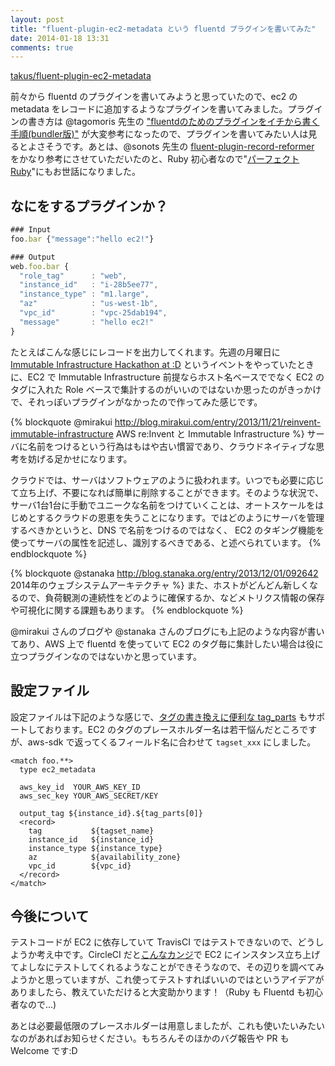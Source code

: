```yaml
---
layout: post
title: "fluent-plugin-ec2-metadata という fluentd プラグインを書いてみた"
date: 2014-01-18 13:31
comments: true
---
```


[takus/fluent-plugin-ec2-metadata](https://github.com/takus/fluent-plugin-ec2-metadata)

前々から fluentd のプラグインを書いてみようと思っていたので、ec2 の metadata をレコードに追加するようなプラグインを書いてみました。プラグインの書き方は @tagomoris 先生の ["fluentdのためのプラグインをイチから書く手順(bundler版)"](http://d.hatena.ne.jp/tagomoris/20120221/1329815126) が大変参考になったので、プラグインを書いてみたい人は見るとよさそうです。あとは、@sonots 先生の [fluent-plugin-record-reformer](https://github.com/sonots/fluent-plugin-record-reformer) をかなり参考にさせていただいたのと、Ruby 初心者なので"[パーフェクトRuby](http://www.amazon.co.jp/exec/obidos/ASIN/4774158798/takus-22/ref=nosim)"にもお世話になりました。

## なにをするプラグインか？

```js
### Input
foo.bar {"message":"hello ec2!"}
```

```js
### Output
web.foo.bar {
  "role_tag"      : "web",
  "instance_id"   : "i-28b5ee77",
  "instance_type" : "m1.large",
  "az"            : "us-west-1b",
  "vpc_id"        : "vpc-25dab194",
  "message"       : "hello ec2!"
}
```

たとえばこんな感じにレコードを出力してくれます。先週の月曜日に [Immutable Infrastructure Hackathon at :D](http://blog.livedoor.jp/sonots/archives/35635267.html) というイベントをやっていたときに、EC2 で Immutable Infrastructure 前提ならホスト名ベースででなく EC2 のタグに入れた Role ベースで集計するのがいいのではないか思ったのがきっかけで、それっぽいプラグインがなかったので作ってみた感じです。

{% blockquote @mirakui http://blog.mirakui.com/entry/2013/11/21/reinvent-immutable-infrastructure AWS re:Invent と Immutable Infrastructure %}
サーバに名前をつけるという行為はもはや古い慣習であり、クラウドネイティブな思考を妨げる足かせになります。

クラウドでは、サーバはソフトウェアのように扱われます。いつでも必要に応じて立ち上げ、不要になれば簡単に削除することができます。そのような状況で、サーバ1台1台に手動でユニークな名前をつけていくことは、オートスケールをはじめとするクラウドの恩恵を失うことになります。ではどのようにサーバを管理するべきかというと、DNS で名前をつけるのではなく、 EC2 のタギング機能を使ってサーバの属性を記述し、識別するべきである、と述べられています。
{% endblockquote %}

{% blockquote @stanaka http://blog.stanaka.org/entry/2013/12/01/092642 2014年のウェブシステムアーキテクチャ %}
また、ホストがどんどん新しくなるので、負荷観測の連続性をどのように確保するか、などメトリクス情報の保存や可視化に関する課題もあります。
{% endblockquote %}

@mirakui さんのブログや @stanaka さんのブログにも上記のような内容が書いてあり、AWS 上で fluentd を使っていて EC2 のタグ毎に集計したい場合は役に立つプラグインなのではないかと思っています。

## 設定ファイル

設定ファイルは下記のような感じで、[タグの書き換えに便利な tag_parts](http://y-ken.hatenablog.com/entry/fluentd-how-to-use-tag_parts-placeholder) もサポートしております。EC2 のタグのプレースホルダー名は若干悩んだところですが、aws-sdk で返ってくるフィールド名に合わせて `tagset_xxx` にしました。

    <match foo.**>
      type ec2_metadata

      aws_key_id  YOUR_AWS_KEY_ID
      aws_sec_key YOUR_AWS_SECRET/KEY

      output_tag ${instance_id}.${tag_parts[0]}
      <record>
        tag           ${tagset_name}
        instance_id   ${instance_id}
        instance_type ${instance_type}
        az            ${availability_zone}
        vpc_id        ${vpc_id}
      </record>
    </match>

## 今後について

テストコードが EC2 に依存していて TravisCI ではテストできないので、どうしようか考え中です。CircleCI だと[こんなカンジ](http://d.hatena.ne.jp/naoya/20131215/1387090668)で EC2 にインスタンス立ち上げてよしなにテストしてくれるようなことができそうなので、その辺りを調べてみようかと思っていますが、これ使ってテストすればいいのではというアイデアがありましたら、教えていただけると大変助かります！（Ruby も Fluentd も初心者なので...)

あとは必要最低限のプレースホルダーは用意しましたが、これも使いたいみたいなのがあればお知らせください。もちろんそのほかのバグ報告や PR も Welcome です:D
